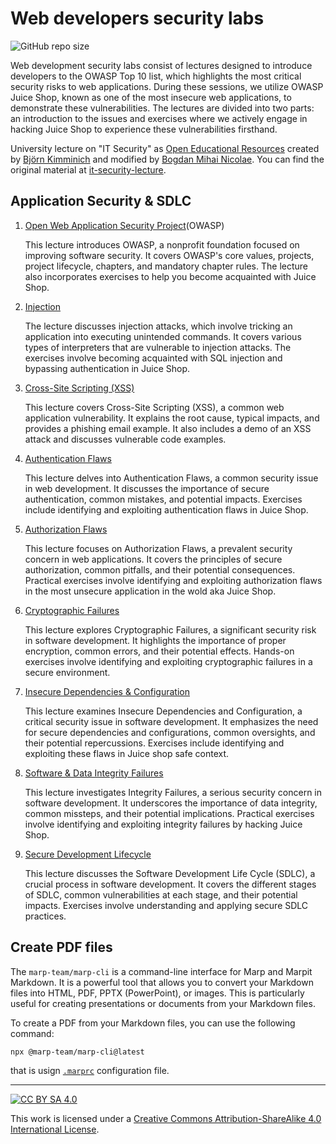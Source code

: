 # Web developers security labs

![GitHub repo size](https://img.shields.io/github/repo-size/webtoknow/web-dev-security-lab)

Web development security labs consist of lectures designed to introduce developers to the OWASP Top 10 list, which highlights the most critical security risks to web applications. During these sessions, we utilize OWASP Juice Shop, known as one of the most insecure web applications, to demonstrate these vulnerabilities. The lectures are divided into two parts: an introduction to the issues and exercises where we actively engage in hacking Juice Shop to experience these vulnerabilities firsthand.

University lecture on "IT Security" as
[Open Educational Resources](https://www.unesco.org/en/communication-information/open-solutions/open-educational-resources)
created by [Björn Kimminich](http://kimminich.de) and modified by [Bogdan Mihai Nicolae](http://bogminic.com). You can find the original material at [it-security-lecture](https://github.com/bkimminich/it-security-lecture).

## Application Security & SDLC

1. [Open Web Application Security Project](slides/01-01-owasp.md)(OWASP)

   This lecture introduces OWASP, a nonprofit foundation focused on improving software security. It covers OWASP's core values, projects, project lifecycle, chapters, and mandatory chapter rules. The lecture also incorporates exercises to help you become acquainted with Juice Shop.

2. [Injection](slides/01-01-injection.md)

   The lecture discusses injection attacks, which involve tricking an application into executing unintended commands. It covers various types of interpreters that are vulnerable to injection attacks. The exercises involve becoming acquainted with SQL injection and bypassing authentication in Juice Shop.

3. [Cross-Site Scripting (XSS)](slides/01-03-xss.md)

   This lecture covers Cross-Site Scripting (XSS), a common web application vulnerability. It explains the root cause, typical impacts, and provides a phishing email example. It also includes a demo of an XSS attack and discusses vulnerable code examples.

4. [Authentication Flaws](slides/01-04-authentication_flaws.md)

   This lecture delves into Authentication Flaws, a common security issue in web development. It discusses the importance of secure authentication, common mistakes, and potential impacts. Exercises include identifying and exploiting authentication flaws in Juice Shop.

5. [Authorization Flaws](slides/01-05-authorization_flaws.md)

   This lecture focuses on Authorization Flaws, a prevalent security concern in web applications. It covers the principles of secure authorization, common pitfalls, and their potential consequences. Practical exercises involve identifying and exploiting authorization flaws in the most unsecure application in the wold aka Juice Shop.

6. [Cryptographic Failures](slides/01-06-cryptographic_failures.md)

   This lecture explores Cryptographic Failures, a significant security risk in software development. It highlights the importance of proper encryption, common errors, and their potential effects. Hands-on exercises involve identifying and exploiting cryptographic failures in a secure environment.

7. [Insecure Dependencies & Configuration](slides/01-07-insecure_dependencies_and_configuration.md)

   This lecture examines Insecure Dependencies and Configuration, a critical security issue in software development. It emphasizes the need for secure dependencies and configurations, common oversights, and their potential repercussions. Exercises include identifying and exploiting these flaws in Juice shop safe context.

8. [Software & Data Integrity Failures](slides/01-08-integrity_failures.md)

   This lecture investigates Integrity Failures, a serious security concern in software development. It underscores the importance of data integrity, common missteps, and their potential implications. Practical exercises involve identifying and exploiting integrity failures by hacking Juice Shop.

9. [Secure Development Lifecycle](slides/01-09-sdlc.md)

   This lecture discusses the Software Development Life Cycle (SDLC), a crucial process in software development. It covers the different stages of SDLC, common vulnerabilities at each stage, and their potential impacts. Exercises involve understanding and applying secure SDLC practices.

## Create PDF files

The `marp-team/marp-cli` is a command-line interface for Marp and Marpit Markdown. It is a powerful tool that allows you to convert your Markdown files into HTML, PDF, PPTX (PowerPoint), or images. This is particularly useful for creating presentations or documents from your Markdown files.

To create a PDF from your Markdown files, you can use the following command:

```bash
npx @marp-team/marp-cli@latest
```

that is usign [`.marprc`](.marprc) configuration file.

----

[![CC BY SA 4.0](cc_by-sa_4.0.svg)](https://creativecommons.org/licenses/by-sa/4.0/)

This work is licensed under a
[Creative Commons Attribution-ShareAlike 4.0 International License](https://creativecommons.org/licenses/by-sa/4.0/).
